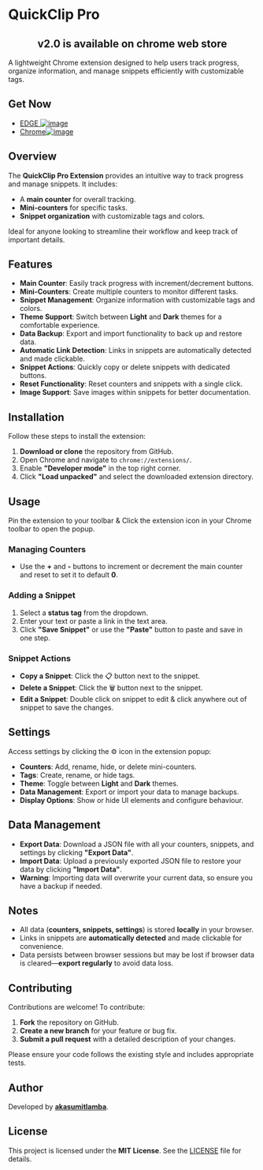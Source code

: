 # QuickClip Pro

<div align="center">



## v2.0 is available on chrome web store

</div>

A lightweight Chrome extension designed to help users track progress, organize information, and manage snippets efficiently with customizable tags.

## Get Now
- [EDGE ![image](https://github.com/user-attachments/assets/d035496a-044b-4241-92c0-e1de4e017d16)
 ](https://microsoftedge.microsoft.com/addons/detail/fdpdihkediefiklboeedbcaeamachnlc)
- [Chrome![image](https://github.com/user-attachments/assets/5fcac80e-3a0c-43c3-9d92-0582d401be1f)](https://chromewebstore.google.com/detail/ndibnfgbmcfgoeapohknfeeiilgfhdjg?utm_source=item-share-cb)


## Overview

The **QuickClip Pro Extension** provides an intuitive way to track progress and manage snippets. It includes:
- A **main counter** for overall tracking.
- **Mini-counters** for specific tasks.
- **Snippet organization** with customizable tags and colors.

Ideal for anyone looking to streamline their workflow and keep track of important details.

## Features

- **Main Counter**: Easily track progress with increment/decrement buttons.
- **Mini-Counters**: Create multiple counters to monitor different tasks.
- **Snippet Management**: Organize information with customizable tags and colors.
- **Theme Support**: Switch between **Light** and **Dark** themes for a comfortable experience.
- **Data Backup**: Export and import functionality to back up and restore data.
- **Automatic Link Detection**: Links in snippets are automatically detected and made clickable.
- **Snippet Actions**: Quickly copy or delete snippets with dedicated buttons.
- **Reset Functionality**: Reset counters and snippets with a single click.
- **Image Support**: Save images within snippets for better documentation.

## Installation

Follow these steps to install the extension:

1. **Download or clone** the repository from GitHub.
2. Open Chrome and navigate to `chrome://extensions/`.
3. Enable **"Developer mode"** in the top right corner.
4. Click **"Load unpacked"** and select the downloaded extension directory.

## Usage

Pin the extension to your toolbar & Click the extension icon in your Chrome toolbar to open the popup.

### Managing Counters
- Use the **+** and **-** buttons to increment or decrement the main counter and reset to set it to default **0**.

### Adding a Snippet
1. Select a **status tag** from the dropdown.
2. Enter your text or paste a link in the text area.
3. Click **"Save Snippet"** or use the **"Paste"** button to paste and save in one step.

### Snippet Actions
- **Copy a Snippet**: Click the 📋 button next to the snippet.
- **Delete a Snippet**: Click the 🗑️ button next to the snippet.
- **Edit a Snippet**: Double click on snippet to edit & click anywhere out of snippet to save the changes.

## Settings

Access settings by clicking the ⚙️ icon in the extension popup:

- **Counters**: Add, rename, hide, or delete mini-counters.
- **Tags**: Create, rename, or hide tags.
- **Theme**: Toggle between **Light** and **Dark** themes.
- **Data Management**: Export or import your data to manage backups.
- **Display Options**: Show or hide UI elements and configure behaviour.

## Data Management

- **Export Data**: Download a JSON file with all your counters, snippets, and settings by clicking **"Export Data"**.
- **Import Data**: Upload a previously exported JSON file to restore your data by clicking **"Import Data"**.
- **Warning**: Importing data will overwrite your current data, so ensure you have a backup if needed.

## Notes

- All data (**counters, snippets, settings**) is stored **locally** in your browser.
- Links in snippets are **automatically detected** and made clickable for convenience.
- Data persists between browser sessions but may be lost if browser data is cleared—**export regularly** to avoid data loss.

## Contributing

Contributions are welcome! To contribute:

1. **Fork** the repository on GitHub.
2. **Create a new branch** for your feature or bug fix.
3. **Submit a pull request** with a detailed description of your changes.

Please ensure your code follows the existing style and includes appropriate tests.

## Author

Developed by **[akasumitlamba](https://github.com/akasumitlamba)**.

## License

This project is licensed under the **MIT License**. See the [LICENSE](LICENSE) file for details.
